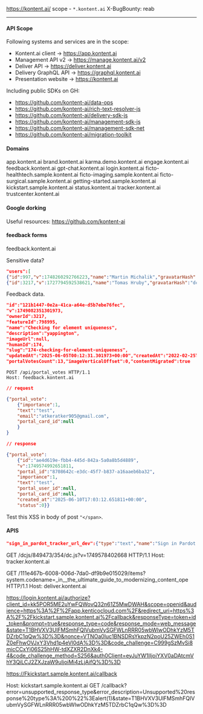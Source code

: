 https://kontent.ai/
scope - `*.kontent.ai`
X-BugBounty: reab

---

#### API Scope

Following systems and services are in the scope:  
- Kontent.ai client → https://app.kontent.ai  
- Management API v2 → https://manage.kontent.ai/v2  
- Deliver API → https://deliver.kontent.ai  
- Delivery GraphQL API → https://graphql.kontent.ai  
- Presentation website → https://kontent.ai  
  
Including public SDKs on GH:  
- https://github.com/kontent-ai/data-ops  
- https://github.com/kontent-ai/rich-text-resolver-js  
- https://github.com/kontent-ai/delivery-sdk-js  
- https://github.com/kontent-ai/management-sdk-js  
- https://github.com/kontent-ai/management-sdk-net  
- https://github.com/kontent-ai/migration-toolkit

#### Domains

app.kontent.ai
brand.kontent.ai
karma.demo.kontent.ai
engage.kontent.ai
feedback.kontent.ai
gpt-chat.kontent.ai
login.kontent.ai
ficto-healthtech.sample.kontent.ai
ficto-imaging.sample.kontent.ai
ficto-surgical.sample.kontent.ai
getting-started.sample.kontent.ai
kickstart.sample.kontent.ai
status.kontent.ai
tracker.kontent.ai
trustcenter.kontent.ai

#### Google dorking

Useful resources:
https://github.com/kontent-ai


#### feedback forms

feedback.kontent.ai

Sensitive data?
```json
"users":[
{"id":997,"v":1748260292766223,"name":"Martin Michalik","gravatarHash":"b772955a7de516c84d3da7abea646765"}, 
{"id":3217,"v":1727794592538621,"name":"Tomas Hruby","gravatarHash":"dc2e4da272d300eed1056700409a3d21"},
```

Feedback data.
```json
"id":"121b1447-0e2a-41ca-a64e-d5b7ebe76fec",
"v":1749082351301973,
"ownerId":3217,
"featureId":798995,
"name":"Checking for element uniqueness",
"description":"yappington",
"imageUrl":null,
"humanId":174,
"slug":"174-checking-for-element-uniqueness",
"updatedAt":"2025-06-05T00:12:31.301973+00:00","createdAt":"2022-02-25T09:07:56.766382+00:00",
"portalVotesCount":13,"imageVerticalOffset":0,"contentMigrated":true
```

```http
POST /api/portal_votes HTTP/1.1
Host: feedback.kontent.ai
```
```json
// request

{"portal_vote":
	{"importance":1,
	"text":"test",
	"email":"atkeratker905@gmail.com",
	"portal_card_id":null
	}
}
```
```json
// response

{"portal_vote":
	{"id":"ae4d619e-fbb4-445d-842a-5a0a8b5d4889",
	"v":1749574992651811,
	"portal_id":"8708642c-e3dc-45f7-b837-a16aaeb6ba32",
	"importance":1,
	"text":"test",
	"portal_user_id":null,
	"portal_card_id":null,
	"created_at":"2025-06-10T17:03:12.651811+00:00",
	"status":0}}
```

Test this XSS in body of post `"</span>`.

#### APIS

```json
"sign_in_pardot_tracker_url_dev":{"type":"text","name":"Sign in Pardot tracker URL (Development)","value":"https://tracker.devkontentmasters.com/dcjs/849473/354/dc.js"},"join_pardot_tracker_url_dev":{"type":"text","name":"Join Pardot tracker URL (Development)","value":"https://tracker.devkontentmasters.com/dcjs/849473/352/dc.js"},"sign_in_pardot_tracker_url_prod":{"type":"text","name":"Sign in Pardot tracker URL (Production)","value":"https://tracker.kontent.ai/dcjs/849473/354/dc.js"},"join_pardot_tracker_url_prod":{"type":"text","name":"Join Pardot tracker URL (Production)","value":"https://tracker.kontent.ai/dcjs/849473/352/dc.js"
```

GET /dcjs/849473/354/dc.js?v=1749578402668 HTTP/1.1
Host: tracker.kontent.ai

GET /111e467b-6008-006d-7da0-df9b9e015029/items?system.codename=_in__the_ultimate_guide_to_modernizing_content_ope HTTP/1.1
Host: deliver.kontent.ai

https://login.kontent.ai/authorize?client_id=kk5POR5ME2uYwFQWovQ32n61Z5MwDWAH&scope=openid&audience=https%3A%2F%2Fapp.kenticocloud.com%2F&redirect_uri=https%3A%2F%2Fkickstart.sample.kontent.ai%2Fcallback&responseType=token+id_token&prompt=true&response_type=code&response_mode=web_message&state=T1BHVXV3UlFMSmhFQlVubmVySGFWLnRRR05wbWlwODhkYzM5TDZrbC1qQw%3D%3D&nonce=VTNOa0luc1BNSDRsYkpzN2poU25ZWEh0S1Z0eFhwOVJxY3Vhd1p4eVl0dA%3D%3D&code_challenge=C999gSzMvSi8micCCxYj06S25hHW-tdXZXR2DnXk4-4&code_challenge_method=S256&auth0Client=eyJuYW1lIjoiYXV0aDAtcmVhY3QiLCJ2ZXJzaW9uIjoiMi4zLjAifQ%3D%3D

https://Fkickstart.sample.kontent.ai/callback

Host: kickstart.sample.kontent.ai
GET /callback?error=unsupported_response_type&error_description=Unsupported%20response%20type%3A%200%22%3Ealert(1)&state=T1BHVXV3UlFMSmhFQlVubmVySGFWLnRRR05wbWlwODhkYzM5TDZrbC1qQw%3D%3D